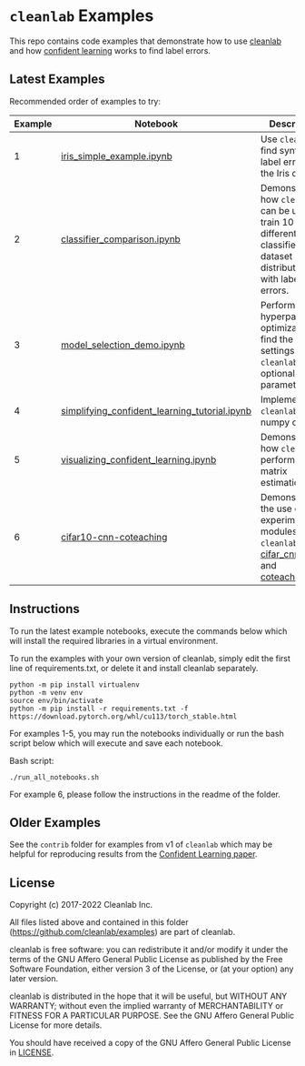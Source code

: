 # `cleanlab` Examples

This repo contains code examples that demonstrate how to use [cleanlab](https://github.com/cleanlab) and how [confident learning](https://arxiv.org/abs/1911.00068) works to find label errors.

## Latest Examples

Recommended order of examples to try:

| Example | Notebook                                                                                                                                        | Description                                                                                                                                                                                                                                                                    |
| ------- | ----------------------------------------------------------------------------------------------------------------------------------------------- | ------------------------------------------------------------------------------------------------------------------------------------------------------------------------------------------------------------------------------------------------------------------------------ |
| 1       | [iris_simple_example.ipynb](https://github.com/cleanlab/examples/blob/master/iris_simple_example.ipynb)                                         | Use `cleanlab` to find synthetic label errors in the Iris dataset.                                                                                                                                                                                                             |
| 2       | [classifier_comparison.ipynb](https://github.com/cleanlab/examples/blob/master/classifier_comparison.ipynb)                                     | Demonstrate how `cleanlab` can be used to train 10 different classifiers on 4 dataset distributions with label errors.                                                                                                                                                         |
| 3       | [model_selection_demo.ipynb](https://github.com/cleanlab/examples/blob/master/model_selection_demo.ipynb)                                       | Perform hyperparameter optimization to find the best settings of `cleanlab`'s optional parameters.                                                                                                                                                                             |
| 4       | [simplifying_confident_learning_tutorial.ipynb](https://github.com/cleanlab/examples/blob/master/simplifying_confident_learning_tutorial.ipynb) | Implement `cleanlab` as raw numpy code.                                                                                                                                                                                                                                        |
| 5       | [visualizing_confident_learning.ipynb](https://github.com/cleanlab/examples/blob/master/visualizing_confident_learning.ipynb)                   | Demonstrate how `cleanlab` performs noise matrix estimation.                                                                                                                                                                                                                   |
| 6       | [cifar10-cnn-coteaching](https://github.com/cleanlab/examples/cifar10-cnn-coteaching)                                                           | Demonstrate the use of two experimental modules from `cleanlab`: [cifar_cnn.py](https://github.com/cleanlab/cleanlab/blob/master/cleanlab/experimental/cifar_cnn.py) and [coteaching.py](https://github.com/cleanlab/cleanlab/blob/master/cleanlab/experimental/coteaching.py) |

## Instructions

To run the latest example notebooks, execute the commands below which will install the required libraries in a virtual environment.

To run the examples with your own version of cleanlab, simply edit the first line of requirements.txt, or delete it and install cleanlab separately.

```console
python -m pip install virtualenv
python -m venv env
source env/bin/activate
python -m pip install -r requirements.txt -f https://download.pytorch.org/whl/cu113/torch_stable.html
```

For examples 1-5, you may run the notebooks individually or run the bash script below which will execute and save each notebook.

Bash script:

```console
./run_all_notebooks.sh
```

For example 6, please follow the instructions in the readme of the folder.

## Older Examples

See the `contrib` folder for examples from v1 of `cleanlab` which may be helpful for reproducing results from the [Confident Learning paper](https://arxiv.org/abs/1911.00068).

## License

Copyright (c) 2017-2022 Cleanlab Inc.

All files listed above and contained in this folder (<https://github.com/cleanlab/examples>) are part of cleanlab.

cleanlab is free software: you can redistribute it and/or modify
it under the terms of the GNU Affero General Public License as published by
the Free Software Foundation, either version 3 of the License, or
(at your option) any later version.

cleanlab is distributed in the hope that it will be useful,
but WITHOUT ANY WARRANTY; without even the implied warranty of
MERCHANTABILITY or FITNESS FOR A PARTICULAR PURPOSE. See the
GNU Affero General Public License for more details.

You should have received a copy of the GNU Affero General Public License in [LICENSE](LICENSE).
